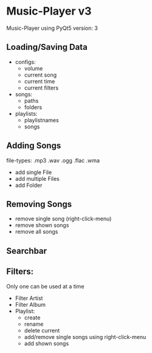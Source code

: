 # Music-Player v3

 Music-Player using PyQt5
 version: 3

## Loading/Saving Data

 * configs:
   * volume
   * current song
   * current time
   * current filters
 * songs:
   * paths
   * folders
 * playlists:
   * playlistnames
   * songs

## Adding Songs

file-types: .mp3 .wav .ogg .flac .wma
 * add single File
 * add multiple Files
 * add Folder

## Removing Songs

 * remove single song (right-click-menu)
 * remove shown songs
 * remove all songs
 
## Searchbar

## Filters:
 Only one can be used at a time
 * Filter Artist
 * Filter Album
 * Playlist:
   * create
   * rename
   * delete current
   * add/remove single songs using right-click-menu
   * add shown songs
